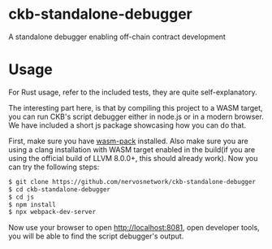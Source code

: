 # ckb-standalone-debugger
A standalone debugger enabling off-chain contract development

# Usage

For Rust usage, refer to the included tests, they are quite self-explanatory.

The interesting part here, is that by compiling this project to a WASM target, you can run CKB's script debugger either in node.js or in a modern browser. We have included a short js package showcasing how you can do that.

First, make sure you have [wasm-pack](https://github.com/rustwasm/wasm-pack) installed. Also make sure you are using a clang installation with WASM target enabled in the build(if you are using the official build of LLVM 8.0.0+, this should already work). Now you can try the following steps:

```bash
$ git clone https://github.com/nervosnetwork/ckb-standalone-debugger
$ cd ckb-standalone-debugger
$ cd js
$ npm install
$ npx webpack-dev-server
```

Now use your browser to open <http://localhost:8081>, open developer tools, you will be able to find the script debugger's output.

